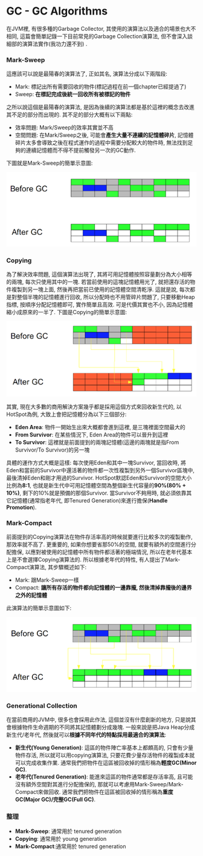 # GC - GC Algorithms

在JVM裡, 有很多種的Garbage Collector, 其使用的演算法以及適合的場景也大不相同, 這篇會簡單記錄一下目前常見的Garbage Collection演算法, 但不會深入談細部的演算法實作\(我功力還不到\) .

### Mark-Sweep

這應該可以說是最陽春的演算法了, 正如其名, 演算法分成以下兩階段:

* Mark: 標記出所有需要回收的物件\(標記過程在前一個chapter已經提過了\)
* Sweep: **在標記完成後統一回收所有被標記的物件**

之所以說這個是最陽春的演算法, 是因為後續的演算法都是基於這裡的概念去改進其不足的部分而出現的. 其不足的部分大概有以下兩點:

* 效率問題: Mark/Sweep的效率其實並不高
* 空間問題: 在Mark/Sweep之後, 可能會**產生大量不連續的記憶體碎片**, 記憶體碎片太多會導致之後在程式運作的過程中需要分配較大的物件時, 無法找到足夠的連續記憶體而不得不提前觸發另一次的GC動作.

下圖就是Mark-Sweep的簡單示意圖:

![](/assets/3-5-1.png)

### Copying

為了解決效率問題, 這個演算法出現了, 其將可用記憶體按照容量劃分為大小相等的兩塊, 每次只使用其中的一塊. 若當前使用的這塊記憶體用光了, 就把還存活的物件複製到另一塊上面, 然後再把當前已使用的記憶體空間清乾淨. 這就是說, 每次都是對整個半塊的記憶體進行回收, 所以分配時也不用管碎片問題了, 只要移動Heap指標, 按順序分配記憶體即可, 實作簡單且高效. 可是代價其實也不小, 因為記憶體縮小成原來的一半了. 下圖是Copying的簡單示意圖:

![](/assets/3-5-2.png)

其實, 現在大多數的商用解決方案幾乎都是採用這個方式來回收新生代的, 以HotSpot為例, 大致上會把記憶體分為以下三個部分:

* **Eden Area**: 物件一開始生出來大概都會進到這裡, 是三塊裡面空間最大的
* **From Survivor**: 在某些情況下, Eden Area的物件可以晉升到這裡
* **To Survivor**: 這裡就是前面提到的兩塊記憶體\(這邊的兩塊就是指From Survivor/To Survivor\)的另一塊

具體的運作方式大概是這樣: 每次使用Eden和其中一塊Survivor, 當回收時, 將Eden和當前的Survivor中還活著的物件都一次性複製到另外一個Survivor區塊中, 最後清掉Eden和剛才用過的Survivor. HotSpot默認Eden和Survivor的空間大小比例為**8:1**, 也就是新生代中可用記憶體空間為整個新生代容量的**90%\(80% + 10%\)**, 剩下的10%就是預備的那個Survivor. 當Survivor不夠用時, 就必須依靠其它記憶體\(通常指老年代, 即Tenured Generation\)來進行擔保\(**Handle Promotion**\).

### Mark-Compact

前面提到的Copying演算法在物件存活率高的時候就要進行比較多次的複製動作, 那效率就不高了. 更重要的, 如果你想要省那50%的空間, 就要有額外的空間進行分配擔保, 以應對被使用的記憶體中所有物件都活著的極端情況, 所以在老年代基本上是不會選擇Copying演算法的. 所以根據老年代的特性, 有人提出了Mark-Compact演算法, 其步驟概述如下:

* Mark: 跟Mark-Sweep一樣
* Compact: **讓所有存活的物件都向記憶體的一邊靠攏, 然後清掉靠攏後的邊界之外的記憶體**

此演算法的簡單示意圖如下:

![](/assets/3-5-3.png)

### Generational Collection

在當前商用的JVM中, 很多也會採用此作法, 這個並沒有什麼創新的地方, 只是說其會根據物件生命週期的不同將其記憶體劃分成幾塊. 一般來說是把Java Heap分成新生代/老年代, 然後就可以**根據不同年代的特點採用最適合的演算法**:

* **新生代\(Young Generation\)**: 這區的物件陣亡率基本上都頗高的, 只會有少量物件存活, 所以就可以用copying演算法, 只要花費少量存活物件的複製成本就可以完成收集作業. 通常我們把物件在這區被回收掉的情形稱為**輕度GC\(Minor GC\)**.
* **老年代\(Tenured Generation\)**: 能進來這區的物件通常都是存活率高, 且可能沒有額外空間對其進行分配擔保的, 那就可以考慮用Mark-Sweep/Mark-Compact來做回收. 通常我們把物件在這區被回收掉的情形稱為**重度GC\(Major GC\)/完整GC\(Full GC\)**.

### 整理

* **Mark-Sweep**: 通常用於 tenured generation
* **Copying**: 通常用於 young generation
* **Mark-Compact**:通常用於 tenured generation



